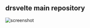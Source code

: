 ## drsvelte main repository

![screenshot](https://res.cloudinary.com/shinkirin/image/upload/v1702688981/drsvelte/drseltedev-logo.webp)

